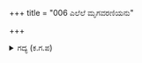 +++
title = "006 ಎಲೆಲೆ ಮೃಗವರಣಿಯನು"

+++

<details><summary>ಗದ್ಯ (ಕ.ಗ.ಪ) </summary>

6. ಆ ಬ್ರಾಹ್ಮಣನ ಹೆಂಡತಿಯು - 'ಎಲಾ, ಜಿಂಕೆಯು ಅರಣಿಯನ್ನು ಕೊಂಡೋಡಿತಲ್ಲಾ ! ಅನ್ಯಾಯವಾಯಿತಲ್ಲಾ ?' ಎಂದುಕೊಂಡು  ಪತಿಯು ಬೈಯ್ಯುವನೇನೋ ಎಂಬ ಭೀತಿಯಿಂದ  ತಲ್ಲಣಗೊಂಡಳು. ನದೀ ಸ್ನಾನದಲ್ಲಿದ್ದ ಮುನಿಗಳೆಲ್ಲಾ ಕಳವಳಗೊಂಡರು. ಇದನ್ನು ತಿಳಿದ ಬ್ರಾಹ್ಮಣನು - 'ಕ್ಷತ್ರಿಯರು ಭೂಮಿಯನ್ನು ಪಾಲಿಸುತ್ತಿಲ್ಲವೇ ?' ಎಂದು ಆಶ್ರಮಕ್ಕೆ ಓಡಿ ಬಂದನು.
</details>
